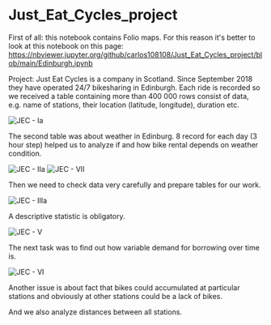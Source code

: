 # Just_Eat_Cycles_project

First of all: this notebook contains Folio maps. For this reason it's better to look at this notebook on this page: https://nbviewer.jupyter.org/github/carlos108108/Just_Eat_Cycles_project/blob/main/Edinburgh.ipynb


Project:
Just Eat Cycles is a company in Scotland. Since September 2018 they have operated 24/7 bikesharing in Edinburgh. Each ride is recorded so we received a table containing more than 400 000 rows consist of data, e.g. name of stations, their location (latitude, longitude), duration etc.


![JEC - Ia](https://user-images.githubusercontent.com/75171974/129173626-8f8cca55-060e-4f65-b4a3-4565d8fba85b.png)


The second table was about weather in Edinburg. 8 record for each day (3 hour step) helped us to analyze if and how bike rental depends on weather condition.


![JEC - IIa](https://user-images.githubusercontent.com/75171974/129174511-59115119-b94f-43da-8ba5-fb212aa4b55d.png)
![JEC - VII](https://user-images.githubusercontent.com/75171974/129175012-1712df8b-1889-4ff2-b2e4-9e660d4fd167.png)


Then we need to check data very carefully and prepare tables for our work.


![JEC - IIIa](https://user-images.githubusercontent.com/75171974/129174783-57a32702-d11d-4f33-ab8a-f3c5fd2b7277.png)


A descriptive statistic is obligatory.


![JEC - V](https://user-images.githubusercontent.com/75171974/129174937-8280cb39-69d9-4592-8713-39c02d310b5e.png)


The next task was to find out how variable demand for borrowing over time is.


![JEC - VI](https://user-images.githubusercontent.com/75171974/129174959-ac31dfc2-bcf8-4481-9002-8fd86fe59b8e.png)





Another issue is about fact that bikes could accumulated at particular stations and obviously at other stations could be a lack of bikes.

And we also analyze distances between all stations.
